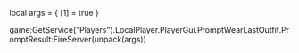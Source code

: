 local args = {
    [1] = true
}

game:GetService("Players").LocalPlayer.PlayerGui.PromptWearLastOutfit.PromptResult:FireServer(unpack(args))

